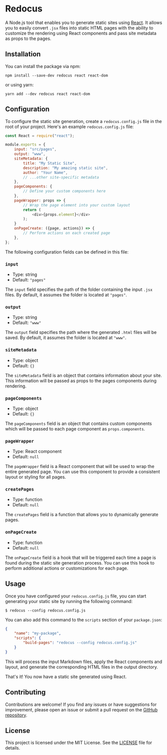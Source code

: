 # Redocus

A Node.js tool that enables you to generate static sites using [React](https://react.dev). It allows you to easily convert `.jsx` files into static HTML pages with the ability to customize the rendering using React components and pass site metadata as props to the pages.

## Installation

You can install the package via npm:

```shell
npm install --save-dev redocus react react-dom
```

or using yarn:

```shell
yarn add --dev redocus react react-dom
```

## Configuration

To configure the static site generation, create a `redocus.config.js` file in the root of your project. Here's an example `redocus.config.js` file:

```javascript
const React = require("react");

module.exports = {
    input: "src/pages",
    output: "www",
    siteMetadata: {
        title: "My Static Site",
        description: "My amazing static site",
        author: "Your Name",
        // ...other site-specific metadata
    },
    pageComponents: {
        // Define your custom components here
    },
    pageWrapper: props => {
        // Wrap the page element into your custom layout
        return (
            <div>{props.element}</div>
        );
    }
    onPageCreate: ({page, actions}) => {
        // Perform actions on each created page
    },
};
```

The following configuration fields can be defined in this file:

### `input`

- Type: string
- Default: `"pages"`

The `input` field specifies the path of the folder containing the input `.jsx` files. By default, it assumes the folder is located at `"pages"`.

### `output`

- Type: string
- Default: `"www"`

The `output` field specifies the path where the generated `.html` files will be saved. By default, it assumes the folder is located at `"www"`.

### `siteMetadata`

- Type: object
- Default: `{}`

The `siteMetadata` field is an object that contains information about your site. This information will be passed as props to the pages components during rendering.

### `pageComponents`

- Type: object
- Default: `{}`

The `pageComponents` field is an object that contains custom components which will be passed to each page component as `props.components`.

### `pageWrapper`

- Type: React component
- Default: `null`

The `pageWrapper` field is a React component that will be used to wrap the entire generated page. You can use this component to provide a consistent layout or styling for all pages.

### `createPages`

- Type: function
- Default: `null`

The `createPages` field is a function that allows you to dynamically generate pages.

### `onPageCreate`

- Type: function
- Default: `null`

The `onPageCreate` field is a hook that will be triggered each time a page is found during the static site generation process. You can use this hook to perform additional actions or customizations for each page.

## Usage

Once you have configured your `redocus.config.js` file, you can start generating your static site by running the following command:

```shell
$ redocus --config redocus.config.js
```

You can also add this command to the `scripts` section of your `package.json`:

```json
{
    "name": "my-package",
    "scripts": {
        "build-pages": "redocus --config redocus.config.js"
    }
}
```

This will process the input Markdown files, apply the React components and layout, and generate the corresponding HTML files in the output directory.

That's it! You now have a static site generated using React.

## Contributing

Contributions are welcome! If you find any issues or have suggestions for improvement, please open an issue or submit a pull request on the [GitHub repository](https://github.com/jmjuanes/redocus).

## License

This project is licensed under the MIT License. See the [LICENSE](./LICENSE) file for details.
